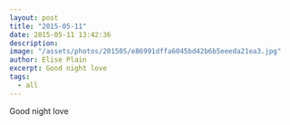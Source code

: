 ```yaml
---
layout: post
title: "2015-05-11"
date: 2015-05-11 13:42:36
description: 
image: "/assets/photos/201505/e86991dffa6045bd42b6b5eeeda21ea3.jpg"
author: Elise Plain
excerpt: Good night love
tags: 
  - all
---
```


Good night love
<p></p>
